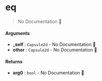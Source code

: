 # eq

> No Documentation 🚧

#### Arguments

- **\_self** : `Capsule2d` \- No Documentation 🚧
- **other** : `Capsule2d` \- No Documentation 🚧

#### Returns

- **arg0** : `bool` \- No Documentation 🚧